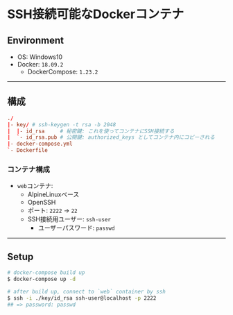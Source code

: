 # SSH接続可能なDockerコンテナ

## Environment
- OS: Windows10
- Docker: `18.09.2`
    - DockerCompose: `1.23.2`

***

## 構成

```conf
./
|- key/ # ssh-keygen -t rsa -b 2048
|  |- id_rsa     # 秘密鍵: これを使ってコンテナにSSH接続する
|  `- id_rsa.pub # 公開鍵: authorized_keys としてコンテナ内にコピーされる
|- docker-compose.yml
`- Dockerfile
```

### コンテナ構成
- `web`コンテナ:
    - AlpineLinuxベース
    - OpenSSH
    - ポート: `2222` -> `22`
    - SSH接続用ユーザー: `ssh-user`
        - ユーザーパスワード: `passwd`

***

## Setup

```bash
# docker-compose build up
$ docker-compose up -d

# after build up, connect to `web` container by ssh
$ ssh -i ./key/id_rsa ssh-user@localhost -p 2222
## => password: passwd
```
